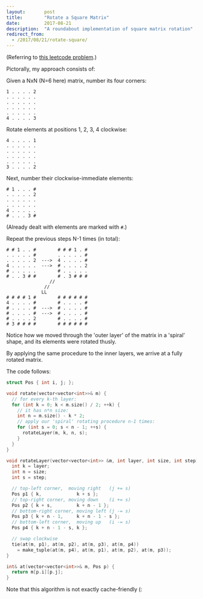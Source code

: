 ```yaml
---
layout:       post
title:        "Rotate a Square Matrix"
date:         2017-08-21
description:  "A roundabout implementation of square matrix rotation"
redirect_from:
  - /2017/08/21/rotate-square/
---
```


(Referring to [this leetcode problem](https://leetcode.com/problems/rotate-image/).)

Pictorally, my approach consists of:

Given a NxN (N=6 here) matrix, number its four corners:

    1 . . . . 2
    . . . . . .
    . . . . . .
    . . . . . .
    . . . . . .
    4 . . . . 3

Rotate elements at positions 1, 2, 3, 4 clockwise:

    4 . . . . 1
    . . . . . .
    . . . . . .
    . . . . . .
    . . . . . .
    3 . . . . 2

Next, number their clockwise-immediate elements:

    # 1 . . . #
    . . . . . 2
    . . . . . .
    . . . . . .
    4 . . . . .
    # . . . 3 #

(Already dealt with elements are marked with `#`.)

Repeat the previous steps N-1 times (in total):

    # # 1 . . #        # # # 1 . #
    . . . . . #        . . . . . #
    . . . . . 2  --->  4 . . . . #
    4 . . . . .  --->  # . . . . 2
    # . . . . .        # . . . . .
    # . . 3 # #        # . 3 # # #
                    //
                  //
                 LL
    # # # # 1 #        # # # # # #
    4 . . . . #        # . . . . #
    # . . . . #  --->  # . . . . #
    # . . . . #  --->  # . . . . #
    # . . . . 2        # . . . . #
    # 3 # # # #        # # # # # #

Notice how we moved through the 'outer layer' of the matrix
in a 'spiral' shape, and its elements were rotated thusly.

By applying the same procedure to the inner layers, we arrive at a fully rotated matrix.

The code follows:

```cpp
struct Pos { int i, j; };

void rotate(vector<vector<int>>& m) {
  // for every k-th layer:
  for (int k = 0; k < m.size() / 2; ++k) {
    // it has n*n size:
    int n = m.size() - k * 2;
    // apply our 'spiral' rotating procedure n-1 times:
    for (int s = 0; s < n - 1; ++s) {
      rotateLayer(m, k, n, s);
    }
  }
}

void rotateLayer(vector<vector<int>> &m, int layer, int size, int step) {
  int k = layer;
  int n = size;
  int s = step;

  // top-left corner,  moving right   (j += s)
  Pos p1 { k,             k + s };
  // top-right corner, moving down    (i += s)
  Pos p2 { k + s,         k + n - 1 };
  // bottom-right corner, moving left (j -= s)
  Pos p3 { k + n - 1,     k + n - 1 - s };
  // bottom-left corner,  moving up   (i -= s)
  Pos p4 { k + n - 1 - s, k };

  // swap clockwise
  tie(at(m, p1), at(m, p2), at(m, p3), at(m, p4))
    = make_tuple(at(m, p4), at(m, p1), at(m, p2), at(m, p3));
}

int& at(vector<vector<int>>& m, Pos p) {
  return m[p.i][p.j];
}
```

Note that this algorithm is not exactly cache-friendly (:
